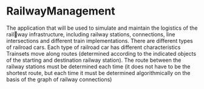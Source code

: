 # RailwayManagement
The application that will be used to simulate and maintain the logistics of the railway infrastructure, including railway stations, connections, line intersections and different train implementations.
There are different types of railroad cars. Each type of railroad car has different characteristics
Trainsets move along routes (determined according to the indicated objects of the starting and destination railway station). The route between the railway stations must be determined each time (it does not have to be the shortest route, but each time it must be determined algorithmically on the basis of the graph of railway connections)
